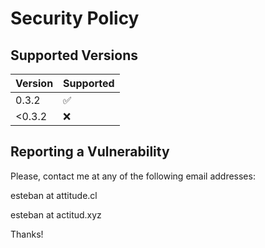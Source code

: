 # Security Policy

## Supported Versions

| Version | Supported          |
| ------- | ------------------ |
| 0.3.2  | :white_check_mark: |
| <0.3.2 | :x:                |

## Reporting a Vulnerability

Please, contact me at any of the following email addresses:

esteban at attitude.cl

esteban at actitud.xyz

Thanks!
